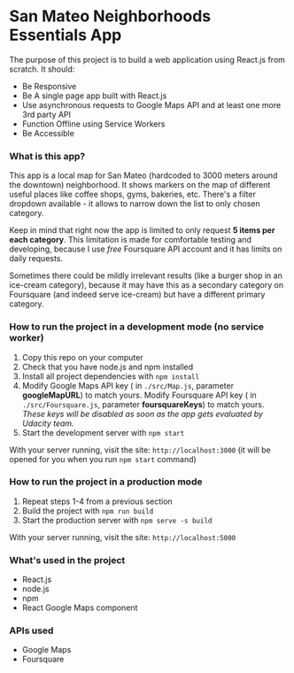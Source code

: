 # San Mateo Neighborhoods Essentials App 

The purpose of this project is to build a web application using React.js from scratch. It should:
* Be Responsive
* Be A single page app built with React.js
* Use asynchronous requests to Google Maps API and at least one more 3rd party API
* Function Offline using Service Workers
* Be Accessible

### What is this app?
This app is a local map for San Mateo (hardcoded to 3000 meters around the downtown) neighborhood. It shows markers on the map of different useful places like coffee shops, gyms, bakeries, etc. There's a filter dropdown available - it allows to narrow down the list to only chosen category.

Keep in mind that right now the app is limited to only request **5 items per each category**. This limitation is made for comfortable testing and developing, because I use *free* Foursquare API account and it has limits on daily requests.

Sometimes there could be mildly irrelevant results (like a burger shop in an ice-cream category), because it may have this as a secondary category on Foursquare (and indeed serve ice-cream) but have a different primary category.

### How to run the project in a development mode (no service worker)

1. Copy this repo on your computer
2. Check that you have node.js and npm installed
3. Install all project dependencies with `npm install`
4. Modify Google Maps API key ( in `./src/Map.js`, parameter **googleMapURL**) to match yours. Modify Foursquare API key ( in `./src/Foursquare.js`, parameter **foursquareKeys**) to match yours.
  *These keys will be disabled as soon as the app gets evaluated by Udacity team.*
5. Start the development server with `npm start`

With your server running, visit the site: `http://localhost:3000` (it will be opened for you when you run `npm start` command)

### How to run the project in a production mode
1. Repeat steps 1-4 from a previous section
2. Build the project with `npm run build`
5. Start the production server with `npm serve -s build`

With your server running, visit the site: `http://localhost:5000`


### What's used in the project
* React.js
* node.js 
* npm
* React Google Maps component

### APIs used
* Google Maps
* Foursquare

